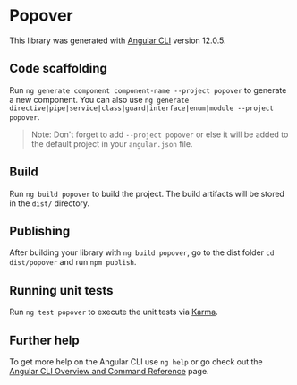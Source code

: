 # Popover

This library was generated with [Angular CLI](https://github.com/angular/angular-cli) version 12.0.5.

## Code scaffolding

Run `ng generate component component-name --project popover` to generate a new component. You can also use `ng generate directive|pipe|service|class|guard|interface|enum|module --project popover`.
> Note: Don't forget to add `--project popover` or else it will be added to the default project in your `angular.json` file. 

## Build

Run `ng build popover` to build the project. The build artifacts will be stored in the `dist/` directory.

## Publishing

After building your library with `ng build popover`, go to the dist folder `cd dist/popover` and run `npm publish`.

## Running unit tests

Run `ng test popover` to execute the unit tests via [Karma](https://karma-runner.github.io).

## Further help

To get more help on the Angular CLI use `ng help` or go check out the [Angular CLI Overview and Command Reference](https://angular.io/cli) page.

